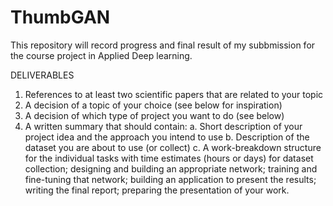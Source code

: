 # ThumbGAN
This repository will record progress and final result of my subbmission for the course project in Applied Deep learning.

DELIVERABLES
1. References to at least two scientific papers that are related to your topic
2. A decision of a topic of your choice (see below for inspiration)
3. A decision of which type of project you want to do (see below)
4. A written summary that should contain:
a. Short description of your project idea and the approach you intend to use
b. Description of the dataset you are about to use (or collect)
c. A work-breakdown structure for the individual tasks with time estimates (hours or
days) for dataset collection; designing and building an appropriate network;
training and fine-tuning that network; building an application to present the results;
writing the final report; preparing the presentation of your work.
